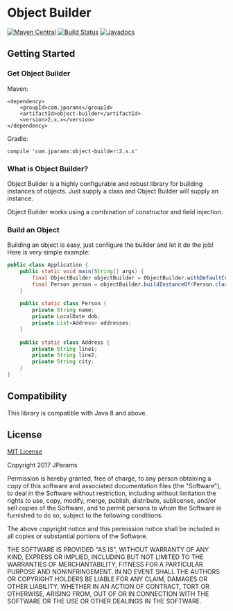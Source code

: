 # Object Builder

[![Maven Central](https://maven-badges.herokuapp.com/maven-central/com.jparams/object-builder/badge.svg)](https://search.maven.org/search?q=g:com.jparams%20AND%20a:object-builder)
 [![Build Status](https://travis-ci.org/jparams/object-builder.svg?branch=master)](https://travis-ci.org/jparams/object-builder)
  [![Javadocs](http://www.javadoc.io/badge/com.jparams/object-builder.svg)](http://www.javadoc.io/doc/com.jparams/object-builder)
  
## Getting Started

### Get Object Builder

Maven:
```
<dependency>
    <groupId>com.jparams</groupId>
    <artifactId>object-builder</artifactId>
    <version>2.x.x</version>
</dependency>
```

Gradle:
```
compile 'com.jparams:object-builder:2.x.x'
```

### What is Object Builder?
Object Builder is a highly configurable and robust library for building instances of objects. Just supply a class and Object Builder will supply an 
instance.

Object Builder works using a combination of constructor and field injection.


### Build an Object
Building an object is easy, just configure the builder and let it do the job! Here is very simple example:

```java
public class Application {
    public static void main(String[] args) {
        final ObjectBuilder objectBuilder = ObjectBuilder.withDefaultConfiguration();
        final Person person = objectBuilder.buildInstanceOf(Person.class).get();
    }
    
    public static class Person {
        private String name;
        private LocalDate dob;
        private List<Address> addresses;
    }
    
    public static class Address {
        private String line1;
        private String line2;
        private String city;
    }
}
```

## Compatibility
This library is compatible with Java 8 and above.

## License
[MIT License](http://www.opensource.org/licenses/mit-license.php)

Copyright 2017 JParams

Permission is hereby granted, free of charge, to any person obtaining a copy of this software and associated documentation files (the "Software"), to deal in the Software without restriction, including without limitation the rights to use, copy, modify, merge, publish, distribute, sublicense, and/or sell copies of the Software, and to permit persons to whom the Software is furnished to do so, subject to the following conditions:

The above copyright notice and this permission notice shall be included in all copies or substantial portions of the Software.

THE SOFTWARE IS PROVIDED "AS IS", WITHOUT WARRANTY OF ANY KIND, EXPRESS OR IMPLIED, INCLUDING BUT NOT LIMITED TO THE WARRANTIES OF MERCHANTABILITY, FITNESS FOR A PARTICULAR PURPOSE AND NONINFRINGEMENT. IN NO EVENT SHALL THE AUTHORS OR COPYRIGHT HOLDERS BE LIABLE FOR ANY CLAIM, DAMAGES OR OTHER LIABILITY, WHETHER IN AN ACTION OF CONTRACT, TORT OR OTHERWISE, ARISING FROM, OUT OF OR IN CONNECTION WITH THE SOFTWARE OR THE USE OR OTHER DEALINGS IN THE SOFTWARE.
